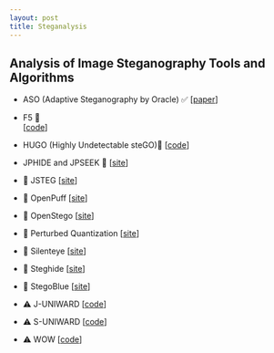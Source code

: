 ```yaml
---
layout: post
title: Steganalysis
---
```


## Analysis of Image Steganography Tools and Algorithms

- ASO (Adaptive Steganography by Oracle) :white_check_mark:
[[paper](http://hal-lirmm.ccsd.cnrs.fr/lirmm-00838993/file/ASO_soumis.pdf)]

- F5 :no_entry_sign:  
[[code](http://code.google.com/p/f5-steganography/)]

- HUGO (Highly Undetectable steGO):no_entry_sign: 
[[code](http://dde.binghamton.edu/download/stego_algorithms/download/HUGO_bounding_linux_make_v10.tar.gz)]

- JPHIDE and JPSEEK :no_entry_sign: 
[[site](http://linux01.gwdg.de/~alatham/stego.html)]

- :no_entry_sign: JSTEG
[[site](http://zooid.org/~paul/crypto/jsteg/)]

- :no_entry_sign: OpenPuff
[[site](http://embeddedsw.net/OpenPuff_Steganography_Home.html)]

- :no_entry_sign: OpenStego
[[site](http://www.openstego.info/)]

- :no_entry_sign: Perturbed Quantization
[[site](http://dde.binghamton.edu/download/pq/)]

- :no_entry_sign: Silenteye
[[site](http://www.silenteye.org/)]

- :no_entry_sign: Steghide
[[site](http://steghide.sourceforge.net/)]

- :no_entry_sign: StegoBlue
[[site](https://github.com/oni49/stegoBlue)]

- :warning: J-UNIWARD
[[code](http://dde.binghamton.edu/download/stego_algorithms/download/J-UNIWARD_linux_make_v11.tar.gz)]

- :warning: S-UNIWARD
[[code](http://dde.binghamton.edu/download/stego_algorithms/download/S-UNIWARD_linux_make_v10.tar.gz)]

- :warning: WOW
[[code](http://dde.binghamton.edu/download/stego_algorithms/download/WOW_linux_make_v10.tar.gz)]




